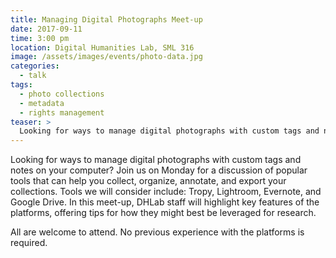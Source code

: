 ```yaml
---
title: Managing Digital Photographs Meet-up
date: 2017-09-11
time: 3:00 pm
location: Digital Humanities Lab, SML 316
image: /assets/images/events/photo-data.jpg
categories:
  - talk
tags:
  - photo collections
  - metadata
  - rights management
teaser: >
  Looking for ways to manage digital photographs with custom tags and notes on your computer? Join us on Monday for a discussion of popular tools that can help you collect, organize, annotate, and export your collections. Tools we will consider include: Tropy, Lightroom, Evernote, and Google Drive.
---
```

Looking for ways to manage digital photographs with custom tags and notes on your computer? Join us on Monday for a discussion of popular tools that can help you collect, organize, annotate, and export your collections. Tools we will consider include: Tropy, Lightroom, Evernote, and Google Drive. In this meet-up, DHLab staff will highlight key features of the platforms, offering tips for how they might best be leveraged for research.

All are welcome to attend. No previous experience with the platforms is required.